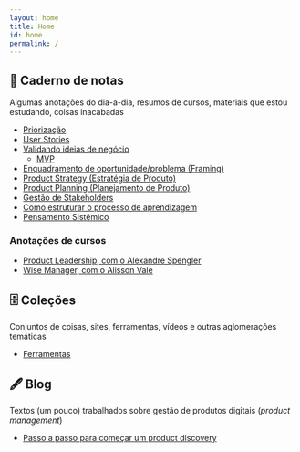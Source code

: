 ```yaml
---
layout: home
title: Home
id: home
permalink: /
---
```


## 📒 Caderno de notas

Algumas anotações do dia-a-dia, resumos de cursos, materiais que estou estudando, coisas inacabadas

- [Priorização](priorizacao)
- [User Stories](user-stories)
- [Validando ideias de negócio](validando-ideias-de-negocio)
  - [MVP](mvp)
- [Enquadramento de oportunidade/problema (Framing)](framing)
- [Product Strategy (Estratégia de Produto)](product-strategy)
- [Product Planning (Planejamento de Produto)](product-planning)
- [Gestão de Stakeholders](gestao-de-stakeholders)
- [Como estruturar o processo de aprendizagem](aprendizagem)
- [Pensamento Sistêmico](sistemico)

### Anotações de cursos

- [Product Leadership, com o Alexandre Spengler](product-leadership)
- [Wise Manager, com o Alisson Vale](the-wise-manager)

## 🗄 Coleções

Conjuntos de coisas, sites, ferramentas, vídeos e outras aglomerações temáticas

- [Ferramentas](ferramentas)

## 🖋 Blog

Textos (um pouco) trabalhados sobre gestão de produtos digitais (_product management_)

- [Passo a passo para começar um product discovery](2020-01-12-passo-a-passo-para-comecar-um-product-discovery)
